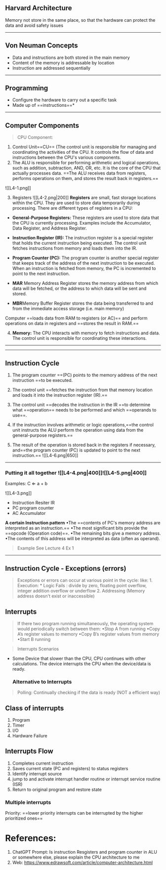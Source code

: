 ## Harvard Architecture 

Memory not store in the same place, so that the hardware can protect the data and avoid safety issues 

---

## Von Neuman Concepts 
* Data and instructions are both stored in the main memory
* Content of the memory is addressable by location 
* Instruction are addressed sequentially
---

## Programming
* Configure the hardware to carry out a specific task 
* Made up of ==instructions==*
---

## Computer Components

> CPU
 Component:
 1. Control Unit==CU== (The control unit is responsible for managing and coordinating the activities of the CPU. It controls the flow of data and instructions between the CPU's various components.
 2. The ALU is responsible for performing arithmetic and logical operations, such as addition, subtraction, AND, OR, etc. It is the core of the CPU that actually processes data. ==The ALU receives data from registers, performs operations on them, and stores the result back in registers.==
 
![[L4-1.png]]

3.  Registers ![[L4-2.png|200]]
**Registers**  are small, fast storage locations within the CPU. They are used to store data temporarily during processing. There are different types of registers in a CPU:

- **General-Purpose Registers:** These registers are used to store data that the CPU is currently processing. Examples include the Accumulator, Data Register, and Address Register.
    
- **Instruction Register (IR):** The instruction register is a special register that holds the current instruction being executed. The control unit fetches instructions from memory and loads them into the IR.
    
- **Program Counter (PC):** The program counter is another special register that keeps track of the address of the next instruction to be executed. When an instruction is fetched from memory, the PC is incremented to point to the next instruction.
- **MAR** Memory Address Register
stores the memory address from which data will be fetched, or the address to which data will be sent and stored.
* **MBR**Memory Buffer Register
stores the data being transferred to and from the immediate access storage (i.e. main memory)

Computer ==loads data from RAM to registers (or AC)== and perform operations on data in registers and ==stores the result in RAM.== 

4. **Memory:** The CPU interacts with memory to fetch instructions and data. The control unit is responsible for coordinating these interactions.

 ---
 ---
 
 
## Instruction Cycle

1. The program counter ==(PC) points to the memory address of the next instruction ==to be executed.
    
2. The control unit ==fetches the instruction from that memory location and loads it into the instruction register (IR).==
    
3. The control unit ==decodes the instruction in the IR ==to determine what ==operation== needs to be performed and which ==operands to use==.
    
4. If the instruction involves arithmetic or logic operations,==the control unit instructs the ALU  perform the operation using data from the general-purpose registers.==
    
5. The result of the operation is stored back in the registers if necessary, and==the program counter (PC) is updated to point to the next instruction.==
![[L4-6.png|650]]

---

### Putting it all together  ![[L4-4.png|400]]![[L4-5.png|400]]

Examples:
C $\Leftarrow$ a + b

![[L4-3.png]]



* Instruction Resiter IR 
* PC program counter 
* AC Accumulator 

**A certain Instruction pattern**
•The ==contents of PC's memory address are interpreted as an instruction.==
•The most significant bits provide the ==opcode (Operation code)==.
•The remaining bits give a memory address.
•The contents of this address will be interpreted as data (often as operand).

>Example See Lecture 4 Ex 1

---
## Instruction Cycle - Exceptions (errors)

>Exceptions or errors can occur at various point in the cycle:
>like: 1. Execution: * Logic Fails : divide by zero, floating point overflow, integer addition overflow or underflow
>		2. Addressing (Memory address doesn't exist or inaccessible)
## Interrupts

>If there two program running simultaneously, the operating system would periodically switch between them: 
	•Stop A from running
	•Copy A’s register values to memory
	•Copy B’s register values from memory
	•Start B running

>Interrupts Scenarios

* Some Device that slower than the CPU, CPU continues with other calculations. The device interrupts the CPU when the device/data is ready.

	### Alternative to Interrupts 
>Polling: Continually checking if the data is ready (NOT a efficient way)

## Class of interrupts

1. Program
2. Timer 
3. I/O
4. Hardware Failure 

## Interrupts Flow
1. Completes current instruction
2. Saves current state (PC and registers) to status registers
3. Identify interrupt source
4. jump to and activate interrupt handler routine or interrupt service routine (ISR)
5. Return to original program and restore state


### Multiple interrupts

Priority: ==lower priority interrupts can be interrupted by the higher prioritized ones==














# References: 
1. ChatGPT Prompt: Is instruction Resgisters and program counter in ALU or somewhere else, please explain the CPU architecture to me
2. Web: https://www.edrawsoft.com/article/computer-architecture.html
